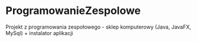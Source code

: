 # ProgramowanieZespolowe
Projekt z programowania zespołowego - sklep komputerowy (Java, JavaFX, MySql) + instalator aplikacji
